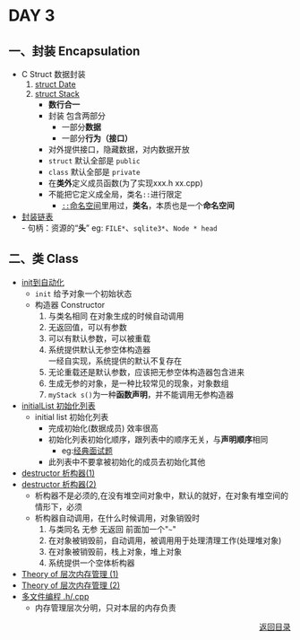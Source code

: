 # DAY 3  
## 一、封装 Encapsulation  
- C Struct 数据封装
    1. [struct Date](https://github.com/zwx2000/Cpp_Space/blob/master/Cpp/day03/02structDate/main.cpp)  
    2. [struct Stack](https://github.com/zwx2000/Cpp_Space/tree/master/Cpp/day03/03structStack)  
        - **数行合一**
        - 封装 包含两部分 
            - 一部分**数据** 
            - 一部分**行为（接口）**
        - 对外提供接口，隐藏数据，对内数据开放
        - `struct` 默认全部是 `public`
        - `class`  默认全部是 `private`  
        - 在**类外**定义成员函数(为了实现xxx.h xx.cpp)
        - 不能把它定义成全局，类名`::`进行限定
            - [`::`命名空间](https://github.com/zwx2000/Cpp_Space/blob/master/Cpp/day03/04namespaceClass/main.cpp)里用过，**类名**，本质也是一个**命名空间**
- [封装链表](https://github.com/zwx2000/Cpp_Space/tree/master/Cpp/day03/05classList)  
        - 句柄：资源的“**头**” eg: `FILE*`、`sqlite3*`、`Node * head`  
## 二、类 Class  
- [init到自动化](https://github.com/zwx2000/Cpp_Space/blob/master/Cpp/day03/06init/main.cpp)  
    - `init` 给予对象一个初始状态  
    - 构造器 Constructor  
        1. 与类名相同 在对象生成的时候自动调用
        2. 无返回值，可以有参数
        3. 可以有默认参数，可以被重载
        4. 系统提供默认无参空体构造器  
        一经自实现，系统提供的默认不复存在  
        5. 无论重载还是默认参数，应该把无参空体构造器包含进来
        6.  生成无参的对象，是一种比较常见的现象，对象数组  
        7.   `myStack s()`为一种**函数声明**，并不能调用无参构造器  
- [initialList 初始化列表](https://github.com/zwx2000/Cpp_Space/blob/master/Cpp/day03/07stack/main.cpp)  
    - initial list 初始化列表 
        - 完成初始化(数据成员) 效率很高
        - 初始化列表初始化顺序，跟列表中的顺序无关，与**声明顺序**相同  
            - eg:[经典面试题](https://github.com/zwx2000/Cpp_Space/blob/master/Cpp/day03/initialSequence/main.cpp)
        - 此列表中不要拿被初始化的成员去初始化其他  
- [destructor 析构器(1)](https://github.com/zwx2000/Cpp_Space/blob/master/Cpp/day03/08destructor/main.cpp)  
- [destructor 析构器(2)](https://github.com/zwx2000/Cpp_Space/blob/master/Cpp/day03/09destructor2/main.cpp)  
    - 析构器不是必须的,在没有堆空间对象中，默认的就好，在对象有堆空间的情形下，必须
    - 析构器自动调用，在什么时候调用，对象销毁时
        1. 与类同名 无参 无返回 前面加一个"`~`"
        2. 在对象被销毁前，自动调用，被调用用于处理清理工作(处理堆对象)
        3. 在对象被销毁前，栈上对象，堆上对象
        4. 系统提供一个空体析构器  
- [Theory of 层次内存管理 (1)](https://github.com/zwx2000/Cpp_Space/blob/master/Cpp/day03/10levelmemory/main.cpp)  
- [Theory of 层次内存管理 (2)](https://github.com/zwx2000/Cpp_Space/blob/master/Cpp/day03/11levelMemory2/main.cpp)  
- [多文件编程 .h/.cpp](https://github.com/zwx2000/Cpp_Space/tree/master/Cpp/day03/12hcpp)  
    - 内存管理层次分明，只对本层的内存负责  
 [<p align = right>返回目录</p>](https://github.com/zwx2000/Cpp_Space/tree/master/Cpp)


    

